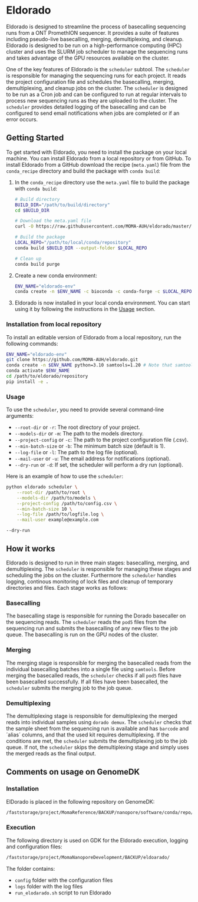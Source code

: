 # Eldorado 

Eldorado is designed to streamline the process of basecalling sequencing runs from a ONT PromethION sequencer. It provides a suite of features including pseudo-live basecalling, merging, demultiplexing, and cleanup. Eldorado is designed to be run on a high-performance computing (HPC) cluster and uses the SLURM job scheduler to manage the sequencing runs and takes advantage of the GPU resources available on the cluster.

One of the key features of Eldorado is the `scheduler` subtool. The `scheduler` is responsible for managing the sequencing runs for each project. It reads the project configuration file and schedules the basecalling, merging, demultiplexing, and cleanup jobs on the cluster. The `scheduler` is designed to be run as a Cron job and can be configured to run at regular intervals to process new sequencing runs as they are uploaded to the cluster. The `scheduler` provides detailed logging of the basecalling and can be configured to send email notifications when jobs are completed or if an error occurs.

## Getting Started

To get started with Eldorado, you need to install the package on your local machine. You can install Eldorado from a local repository or from GitHub. To install Eldorado from a GitHub download the recipe (`meta.yaml`) file from the `conda_recipe` directory and build the package with `conda build`:

1. In the `conda_recipe` directory use the `meta.yaml` file to build the package with `conda build`:
    ```sh 
    # Build directory
    BUILD_DIR="/path/to/build/directory"
    cd $BUILD_DIR

    # Download the meta.yaml file
    curl -O https://raw.githubusercontent.com/MOMA-AUH/eldorado/master/conda_recipe/meta.yaml

    # Build the package
    LOCAL_REPO="/path/to/local/conda/repository"
    conda build $BUILD_DIR --output-folder $LOCAL_REPO

    # Clean up
    conda build purge
    ```

2. Create a new conda environment:
    ```sh
    ENV_NAME="eldorado-env"
    conda create -n $ENV_NAME -c bioconda -c conda-forge -c $LOCAL_REPO eldorado
    ```
3. Eldorado is now installed in your local conda environment. You can start using it by following the instructions in the [Usage](#usage) section.


### Installation from local repository
To install an editable version of Eldorado from a local repository, run the following commands:
```sh
ENV_NAME="eldorado-env"
git clone https://github.com/MOMA-AUH/eldorado.git
conda create -n $ENV_NAME python=3.10 samtools=1.20 # Note that samtools is required for the merge step
conda activate $ENV_NAME
cd /path/to/eldorado/repository
pip install -e .
```

### Usage

To use the `scheduler`, you need to provide several command-line arguments:

- `--root-dir` or `-r`: The root directory of your project.
- `--models-dir` or `-m`: The path to the models directory.
- `--project-config` or `-c`: The path to the project configuration file (.csv).
- `--min-batch-size` or `-b`: The minimum batch size (default is 1).
- `--log-file` or `-l`: The path to the log file (optional).
- `--mail-user` or `-u`: The email address for notifications (optional).
- `--dry-run` or `-d`: If set, the scheduler will perform a dry run (optional).

Here is an example of how to use the `scheduler`:

```sh
python eldorado scheduler \
    --root-dir /path/to/root \
    --models-dir /path/to/models \
    --project-config /path/to/config.csv \
    --min-batch-size 10 \
    --log-file /path/to/logfile.log \
    --mail-user example@example.com
```

`--dry-run`

## How it works

Eldorado is designed to run in three main stages: basecalling, merging, and demultiplexing. The `scheduler` is responsible for managing these stages and scheduling the jobs on the cluster. Furthermore the `scheduler` handles logging, continous monitoring of lock files and cleanup of temporary directories and files. Each stage works as follows:

### Basecalling

The basecalling stage is responsible for running the Dorado basecaller on the sequencing reads. The `scheduler` reads the `pod5` files from the sequencing run and submits the basecalling of any new files to the job queue. The basecalling is run on the GPU nodes of the cluster. 

### Merging

The merging stage is responsible for merging the basecalled reads from the individual basecalling batches into a single file using `samtools`. Before merging the basecalled reads, the `scheduler` checks if all `pod5` files have been basecalled successfully. If all files have been basecalled, the `scheduler` submits the merging job to the job queue.

### Demultiplexing

The demultiplexing stage is responsible for demultiplexing the merged reads into individual samples using `dorado demux`. The `scheduler` checks that the sample sheet from the sequencing run is available and has `barcode` and ´alias´ columns, and that the used kit requires demultiplexing. If the conditions are met, the `scheduler` submits the demultiplexing job to the job queue. If not, the `scheduler` skips the demultiplexing stage and simply uses the merged reads as the final output.

## Comments on usage on GenomeDK

### Installation

ElDorado is placed in the following repository on GenomeDK:

```sh
/faststorage/project/MomaReference/BACKUP/nanopore/software/conda/repo/
```

### Execution
The following directory is used on GDK for the Eldorado execution, logging and configuration files:
    
```sh
/faststorage/project/MomaNanoporeDevelopment/BACKUP/eldoarado/
```

The folder contains:
- `config` folder with the configuration files
- `logs` folder with the log files
- `run_elodarado.sh` script to run Eldorado
